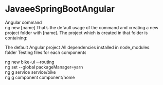 # JavaeeSpringBootAngular

Angular command </br>
ng new [name]
That’s the default usage of the command and creating a new project folder with [name]. The project which is created in that folder is containing:

The default Angular project
All dependencies installed in node_modules folder
Testing files for each components

ng new bike-ui --routing </br>
ng set --global packageManager=yarn </br>
ng g service service/bike </br>
ng g component component/home </br>
